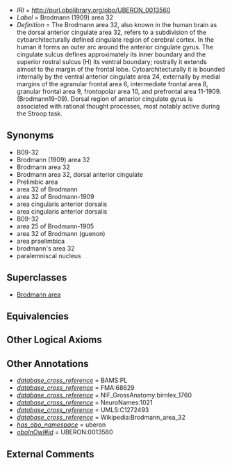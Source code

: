  * *IRI* = http://purl.obolibrary.org/obo/UBERON_0013560
 * *Label* = Brodmann (1909) area 32
 * *Definition* = The Brodmann area 32, also known in the human brain as the dorsal anterior cingulate area 32, refers to a subdivision of the cytoarchitecturally defined cingulate region of cerebral cortex. In the human it forms an outer arc around the anterior cingulate gyrus. The cingulate sulcus defines approximately its inner boundary and the superior rostral sulcus (H) its ventral boundary; rostrally it extends almost to the margin of the frontal lobe. Cytoarchitecturally it is bounded internally by the ventral anterior cingulate area 24, externally by medial margins of the agranular frontal area 6, intermediate frontal area 8, granular frontal area 9, frontopolar area 10, and prefrontal area 11-1909. (Brodmann19-09). Dorsal region of anterior cingulate gyrus is associated with rational thought processes, most notably active during the Stroop task.

## Synonyms

 * B09-32
 * Brodmann (1909) area 32
 * Brodmann area 32
 * Brodmann area 32, dorsal anterior cingulate
 * Prelimbic area
 * area 32 of Brodmann
 * area 32 of Brodmann-1909
 * area cingularis anterior dorsalis
 * area cingularis anterior dorsalis
 * B09-32
 * area 25 of Brodmann-1905
 * area 32 of Brodmann (guenon)
 * area praelimbica
 * brodmann's area 32
 * paralemniscal nucleus

## Superclasses

 * [Brodmann area](../../UBERON/29/UBERON_0013529.md)

## Equivalencies


## Other Logical Axioms


## Other Annotations

 * *[database_cross_reference](../../ef/oboInOwl#hasDbXref.md)* = BAMS:PL
 * *[database_cross_reference](../../ef/oboInOwl#hasDbXref.md)* = FMA:68629
 * *[database_cross_reference](../../ef/oboInOwl#hasDbXref.md)* = NIF_GrossAnatomy:birnlex_1760
 * *[database_cross_reference](../../ef/oboInOwl#hasDbXref.md)* = NeuroNames:1021
 * *[database_cross_reference](../../ef/oboInOwl#hasDbXref.md)* = UMLS:C1272493
 * *[database_cross_reference](../../ef/oboInOwl#hasDbXref.md)* = Wikipedia:Brodmann_area_32
 * *[has_obo_namespace](../../ce/oboInOwl#hasOBONamespace.md)* = uberon
 * *[oboInOwl#id](../../id/oboInOwl#id.md)* = UBERON:0013560

## External Comments

